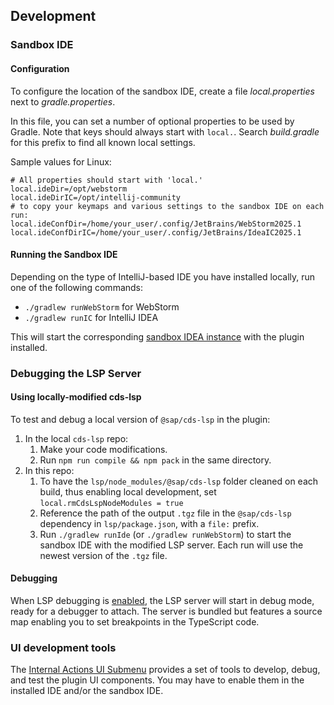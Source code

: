 ## Development

### Sandbox IDE

#### Configuration

To configure the location of the sandbox IDE, create a file *local.properties* next to *gradle.properties*.

In this file, you can set a number of optional properties to be used by Gradle.
Note that keys should always start with `local.`. Search *build.gradle* for this prefix to find all known local settings.

Sample values for Linux:

```properties
# All properties should start with 'local.'
local.ideDir=/opt/webstorm
local.ideDirIC=/opt/intellij-community
# to copy your keymaps and various settings to the sandbox IDE on each run:
local.ideConfDir=/home/your_user/.config/JetBrains/WebStorm2025.1
local.ideConfDirIC=/home/your_user/.config/JetBrains/IdeaIC2025.1
```

#### Running the Sandbox IDE

Depending on the type of IntelliJ-based IDE you have installed locally, run one of the following commands:

- `./gradlew runWebStorm` for WebStorm
- `./gradlew runIC` for IntelliJ IDEA

This will start the
corresponding [sandbox IDEA instance](https://plugins.jetbrains.com/docs/intellij/ide-development-instance.html) with
the plugin installed.

### Debugging the LSP Server

#### Using locally-modified cds-lsp

To test and debug a local version of `@sap/cds-lsp` in the plugin:

1. In the local `cds-lsp` repo:
    1. Make your code modifications.
    2. Run `npm run compile && npm pack` in the same directory.
2. In this repo:
    1. To have the `lsp/node_modules/@sap/cds-lsp` folder cleaned on each build, thus enabling local development, set
       `local.rmCdsLspNodeModules = true`
    2. Reference the path of the output `.tgz` file in the `@sap/cds-lsp` dependency in `lsp/package.json`, with a
       `file:` prefix.
    3. Run `./gradlew runIde` (or `./gradlew runWebStorm`)  to start the sandbox IDE with the modified LSP server. Each
       run will use the newest version of the `.tgz` file.

#### Debugging

When LSP debugging is [enabled](./README.md#language-server-protocol-lsp-logs), the LSP server will start in debug mode,
ready for a debugger to attach.
The server is bundled but features a source map enabling you to set breakpoints in the TypeScript code.

### UI development tools

The [Internal Actions UI Submenu](https://plugins.jetbrains.com/docs/intellij/internal-ui-sub.html) provides a set of
tools to develop, debug, and test the plugin UI components.
You may have to enable them in the installed IDE and/or the sandbox IDE.